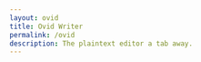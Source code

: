 ```yaml
---
layout: ovid
title: Ovid Writer
permalink: /ovid
description: The plaintext editor a tab away.
---
```






